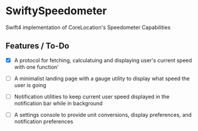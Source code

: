 # SwiftySpeedometer
Swift4 implementation of CoreLocation's Speedometer Capabilities 

## Features / To-Do 
- [x] A protocol for fetching, calculatuing and displaying user's current speed with one function'
- [ ] A minimalist landing page with a gauge utility to display what speed the user is going 
- [ ] Notification utilities to keep current user speed displayed in the notification bar while in background
- [ ] A settings console to provide unit conversions, display preferences, and notification preferences



